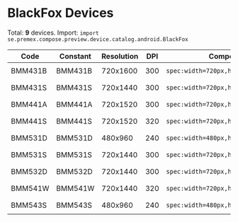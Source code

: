 # BlackFox Devices

Total: **9** devices. Import: `import se.premex.compose.preview.device.catalog.android.BlackFox`

| Code | Constant | Resolution | DPI | Compose Spec | Preview Usage |
|------|----------|------------|-----|-------------|---------------|
| BMM431B | BMM431B | 720x1600 | 300 | `spec:width=720px,height=1600px,dpi=300` | `@Preview(device = BlackFox.BMM431B)` |
| BMM431S | BMM431S | 720x1440 | 300 | `spec:width=720px,height=1440px,dpi=300` | `@Preview(device = BlackFox.BMM431S)` |
| BMM441A | BMM441A | 720x1520 | 300 | `spec:width=720px,height=1520px,dpi=300` | `@Preview(device = BlackFox.BMM441A)` |
| BMM441S | BMM441S | 720x1520 | 320 | `spec:width=720px,height=1520px,dpi=320` | `@Preview(device = BlackFox.BMM441S)` |
| BMM531D | BMM531D | 480x960 | 240 | `spec:width=480px,height=960px,dpi=240` | `@Preview(device = BlackFox.BMM531D)` |
| BMM531S | BMM531S | 720x1440 | 300 | `spec:width=720px,height=1440px,dpi=300` | `@Preview(device = BlackFox.BMM531S)` |
| BMM532D | BMM532D | 720x1440 | 300 | `spec:width=720px,height=1440px,dpi=300` | `@Preview(device = BlackFox.BMM532D)` |
| BMM541W | BMM541W | 720x1440 | 320 | `spec:width=720px,height=1440px,dpi=320` | `@Preview(device = BlackFox.BMM541W)` |
| BMM543S | BMM543S | 480x960 | 240 | `spec:width=480px,height=960px,dpi=240` | `@Preview(device = BlackFox.BMM543S)` |

<!-- Generated automatically. Do not edit manually. -->
